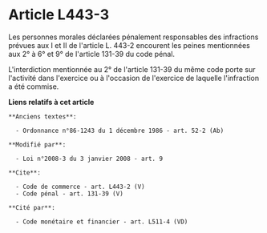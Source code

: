 # Article L443-3

Les personnes morales déclarées pénalement responsables des infractions prévues aux I et II de l'article L. 443-2 encourent
les peines mentionnées aux 2° à 6° et 9° de l'article 131-39 du code pénal. 

L'interdiction mentionnée au 2° de l'article 131-39 du même code porte sur l'activité dans l'exercice ou à l'occasion de
l'exercice de laquelle l'infraction a été commise.

**Liens relatifs à cet article**

	**Anciens textes**:

	  - Ordonnance n°86-1243 du 1 décembre 1986 - art. 52-2 (Ab)

	**Modifié par**:

	  - Loi n°2008-3 du 3 janvier 2008 - art. 9

	**Cite**:

	  - Code de commerce - art. L443-2 (V)
	  - Code pénal - art. 131-39 (V)

	**Cité par**:

	  - Code monétaire et financier - art. L511-4 (VD)
